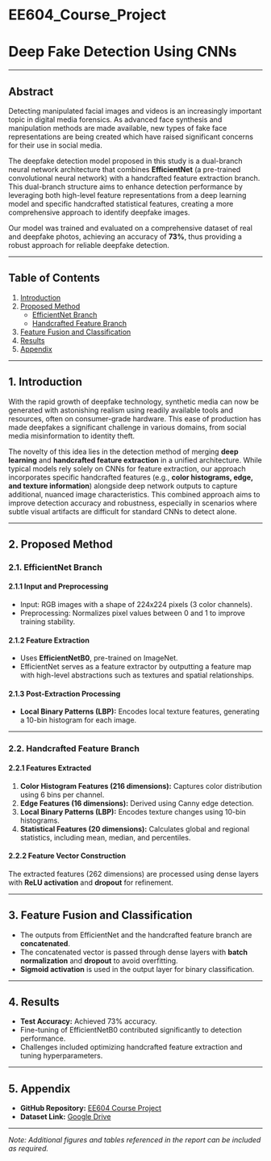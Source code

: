 # EE604_Course_Project
# Deep Fake Detection Using CNNs


---

## Abstract

Detecting manipulated facial images and videos is an increasingly important topic in digital media forensics. As advanced face synthesis and manipulation methods are made available, new types of fake face representations are being created which have raised significant concerns for their use in social media.  

The deepfake detection model proposed in this study is a dual-branch neural network architecture that combines **EfficientNet** (a pre-trained convolutional neural network) with a handcrafted feature extraction branch. This dual-branch structure aims to enhance detection performance by leveraging both high-level feature representations from a deep learning model and specific handcrafted statistical features, creating a more comprehensive approach to identify deepfake images.  

Our model was trained and evaluated on a comprehensive dataset of real and deepfake photos, achieving an accuracy of **73%**, thus providing a robust approach for reliable deepfake detection.

---

## Table of Contents

1. [Introduction](#introduction)  
2. [Proposed Method](#proposed-method)  
   - [EfficientNet Branch](#efficientnet-branch)  
   - [Handcrafted Feature Branch](#handcrafted-feature-branch)  
3. [Feature Fusion and Classification](#feature-fusion-and-classification)  
4. [Results](#results)  
5. [Appendix](#appendix)  

---

## 1. Introduction

With the rapid growth of deepfake technology, synthetic media can now be generated with astonishing realism using readily available tools and resources, often on consumer-grade hardware. This ease of production has made deepfakes a significant challenge in various domains, from social media misinformation to identity theft.  

The novelty of this idea lies in the detection method of merging **deep learning** and **handcrafted feature extraction** in a unified architecture. While typical models rely solely on CNNs for feature extraction, our approach incorporates specific handcrafted features (e.g., **color histograms, edge, and texture information**) alongside deep network outputs to capture additional, nuanced image characteristics. This combined approach aims to improve detection accuracy and robustness, especially in scenarios where subtle visual artifacts are difficult for standard CNNs to detect alone.

---

## 2. Proposed Method

### 2.1. EfficientNet Branch

#### 2.1.1 Input and Preprocessing

- Input: RGB images with a shape of 224x224 pixels (3 color channels).  
- Preprocessing: Normalizes pixel values between 0 and 1 to improve training stability.  

#### 2.1.2 Feature Extraction

- Uses **EfficientNetB0**, pre-trained on ImageNet.  
- EfficientNet serves as a feature extractor by outputting a feature map with high-level abstractions such as textures and spatial relationships.  

#### 2.1.3 Post-Extraction Processing

- **Local Binary Patterns (LBP):** Encodes local texture features, generating a 10-bin histogram for each image.  

---

### 2.2. Handcrafted Feature Branch

#### 2.2.1 Features Extracted

1. **Color Histogram Features (216 dimensions):** Captures color distribution using 6 bins per channel.  
2. **Edge Features (16 dimensions):** Derived using Canny edge detection.  
3. **Local Binary Patterns (LBP):** Encodes texture changes using 10-bin histograms.  
4. **Statistical Features (20 dimensions):** Calculates global and regional statistics, including mean, median, and percentiles.  

#### 2.2.2 Feature Vector Construction

The extracted features (262 dimensions) are processed using dense layers with **ReLU activation** and **dropout** for refinement.

---

## 3. Feature Fusion and Classification

- The outputs from EfficientNet and the handcrafted feature branch are **concatenated**.  
- The concatenated vector is passed through dense layers with **batch normalization** and **dropout** to avoid overfitting.  
- **Sigmoid activation** is used in the output layer for binary classification.  

---

## 4. Results

- **Test Accuracy:** Achieved 73% accuracy.  
- Fine-tuning of EfficientNetB0 contributed significantly to detection performance.  
- Challenges included optimizing handcrafted feature extraction and tuning hyperparameters.  

---

## 5. Appendix

- **GitHub Repository:** [EE604 Course Project](https://github.com/AyushInamdar/EE604_Course_Project/blob/main/DualBranch.ipynb)  
- **Dataset Link:** [Google Drive](https://drive.google.com/drive/folders/16TXEcnqaxg9kDgY_oHoTaLUXgkZtW2_i?usp=sharing)  

---

*Note: Additional figures and tables referenced in the report can be included as required.*
